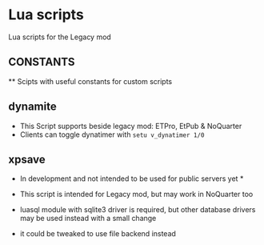 # Lua scripts

Lua scripts for the Legacy mod


## CONSTANTS

** Scipts with useful constants for custom scripts


## dynamite

* This Script supports beside legacy mod: ETPro, EtPub & NoQuarter
* Clients can toggle dynatimer with `setu v_dynatimer 1/0`

## xpsave

* In development and not intended to be used for public servers yet *

* This script is intended for Legacy mod, but may work in NoQuarter too
* luasql module with sqlite3 driver is required, but other database drivers may be used instead with a small change
* it could be tweaked to use file backend instead

